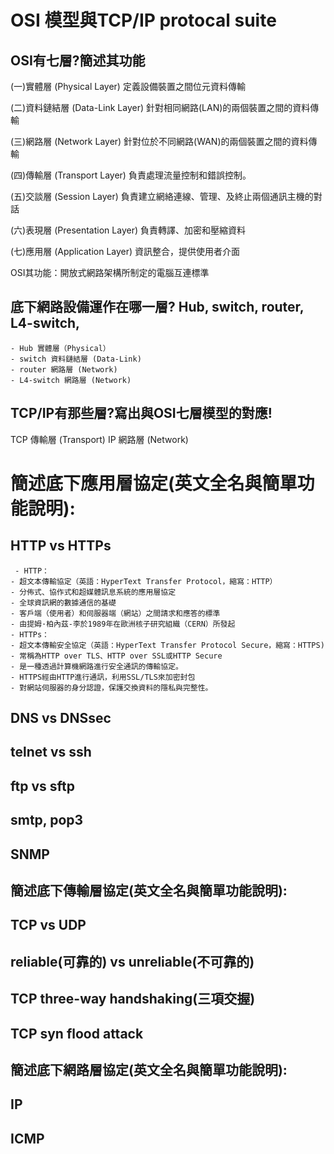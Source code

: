 # OSI 模型與TCP/IP protocal suite

## OSI有七層?簡述其功能

(一)實體層 (Physical Layer) 定義設備裝置之間位元資料傳輸

(二)資料鏈結層 (Data-Link Layer) 針對相同網路(LAN)的兩個裝置之間的資料傳輸

(三)網路層 (Network Layer) 針對位於不同網路(WAN)的兩個裝置之間的資料傳輸

(四)傳輸層 (Transport Layer) 負責處理流量控制和錯誤控制。

(五)交談層 (Session Layer) 負責建立網絡連線、管理、及終止兩個通訊主機的對話

(六)表現層 (Presentation Layer) 負責轉譯、加密和壓縮資料

(七)應用層 (Application Layer) 資訊整合，提供使用者介面

OSI其功能：開放式網路架構所制定的電腦互連標準

## 底下網路設備運作在哪一層? Hub, switch, router, L4-switch, 
    - Hub 實體層（Physical）
    - switch 資料鏈結層 (Data-Link)
    - router 網路層 (Network)
    - L4-switch 網路層 (Network)

## TCP/IP有那些層?寫出與OSI七層模型的對應!
TCP 傳輸層 (Transport)
IP 網路層 (Network)

# 簡述底下應用層協定(英文全名與簡單功能說明):
## HTTP vs HTTPs
     - HTTP：
    - 超文本傳輸協定（英語：HyperText Transfer Protocol，縮寫：HTTP）
    - 分佈式、協作式和超媒體訊息系統的應用層協定
    - 全球資訊網的數據通信的基礎
    - 客戶端（使用者）和伺服器端（網站）之間請求和應答的標準
    - 由提姆·柏內茲-李於1989年在歐洲核子研究組織（CERN）所發起
    - HTTPs：
    - 超文本傳輸安全協定（英語：HyperText Transfer Protocol Secure，縮寫：HTTPS)
    - 常稱為HTTP over TLS、HTTP over SSL或HTTP Secure
    - 是一種透過計算機網路進行安全通訊的傳輸協定。
    - HTTPS經由HTTP進行通訊，利用SSL/TLS來加密封包
    - 對網站伺服器的身分認證，保護交換資料的隱私與完整性。

## DNS vs DNSsec

## telnet vs ssh

## ftp vs sftp

## smtp, pop3

## SNMP

## 簡述底下傳輸層協定(英文全名與簡單功能說明):

## TCP vs UDP

## reliable(可靠的) vs unreliable(不可靠的)

## TCP three-way handshaking(三項交握)


## TCP syn flood attack

## 簡述底下網路層協定(英文全名與簡單功能說明):

## IP

## ICMP
